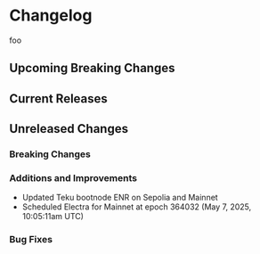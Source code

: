 # Changelog
foo

## Upcoming Breaking Changes

## Current Releases

## Unreleased Changes

### Breaking Changes

### Additions and Improvements
- Updated Teku bootnode ENR on Sepolia and Mainnet
- Scheduled Electra for Mainnet at epoch 364032 (May 7, 2025, 10:05:11am UTC)

### Bug Fixes
